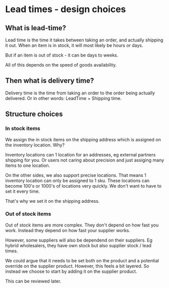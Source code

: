 # Lead times - design choices

## What is lead-time?

Lead time is the time it takes between taking an order, and actually shipping it out.
When an item is in stock, it will most likely be hours or days.

But if an item is out of stock - it can be days to weeks.

All of this depends on the speed of goods availability.

## Then what is delivery time?

Delivery time is the time from taking an order to the order being actually delivered.
Or in other words: LeadTime + Shipping time.

## Structure choices

### In stock items


We assign the in stock items on the shipping address which is assigned on the inventory location.
Why?

Inventory locations can 1 location for an addresses, eg external partners shipping for you.
Or users not caring about precision and just assiging many items to one location.

On the other sides, we also support precise locations. That means 1 inventory location can only be assigned
to 1 sku.  These locations can become 100's or 1000's of locations very quickly.  We don't want to have
to set it every time.

That's why we set it on the shipping address.

### Out of stock items

Out of stock items are more complex.  They don't depend on how fast you work. Instead they depend on how fast
your supplier works.

However, some suppliers will also be dependend on their suppliers.  Eg hybrid wholesalers, they have own stock
but also supplier stock / lead times.

We could argue that it needs to be set both on the product and a potential override on the supplier product.
However, this feels a bit layered.  So instead we choose to start by adding it on the supplier product.

This can be reviewed later.
